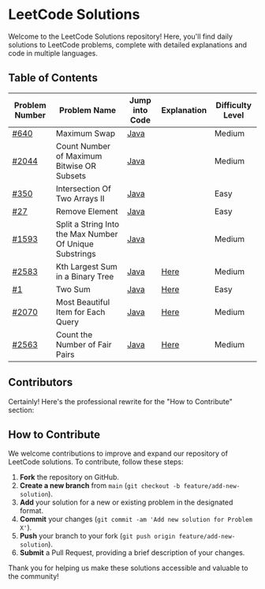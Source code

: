 # LeetCode Solutions

Welcome to the LeetCode Solutions repository! Here, you'll find daily solutions to LeetCode problems, complete with detailed explanations and code in multiple languages.

## Table of Contents
| Problem Number                                                                                 | Problem Name                                            | Jump into Code                                                   | Explanation                                                     | Difficulty Level |
|------------------------------------------------------------------------------------------------|---------------------------------------------------------|------------------------------------------------------------------|-----------------------------------------------------------------|------------------|
| [#640](https://leetcode.com/problems/maximum-swap?envType=daily-question&envId=2024-10-18)     | Maximum Swap                                            | [Java](Algorithms/daily/problem670/code/Solution.java)           |                                                                 | Medium           |
| [#2044](https://leetcode.com/problems/count-number-of-maximum-bitwise-or-subsets/description/) | Count Number of Maximum Bitwise OR Subsets              | [Java](Algorithms/daily/problem2044/src/Solution.java)           |                                                                 | Medium           |
| [#350](https://leetcode.com/problems/intersection-of-two-arrays-ii)                            | Intersection Of Two Arrays II                           | [Java](Algorithms/daily/problem350/src/Solution.java)            |                                                                 | Easy             |
| [#27](https://leetcode.com/problems/remove-element)                                            | Remove Element                                          | [Java](Algorithms/daily/problem27/src/Solution.java)             |                                                                 | Easy             |
| [#1593](https://leetcode.com/problems/split-a-string-into-the-max-number-of-unique-substrings) | Split a String Into the Max Number Of Unique Substrings | [Java](Algorithms/daily/problem1593/src/Solution.java)           |                                                                 | Medium           |
| [#2583](https://leetcode.com/problems/kth-largest-sum-in-a-binary-tree)                        | Kth Largest Sum in a Binary Tree                        | [Java](Algorithms/daily/problem2583/src/Solution.java)           | [Here](Algorithms/daily/problem2583/explanation/explanation.md) | Medium           |
| [#1](https://leetcode.com/problems/two-sum)                                                    | Two Sum                                                 | [Java](Algorithms/daily/problem1/src/solution/Solution2.java)    | [Here](Algorithms/daily/problem1/explanation/README.md)    | Easy             |
| [#2070](https://leetcode.com/problems/most-beautiful-item-for-each-query)                      | Most Beautiful Item for Each Query                      | [Java](Algorithms/daily/problem2070/src/solution/Solution2.java) | [Here]()    | Medium             |
| [#2563](https://leetcode.com/problems/count-the-number-of-fair-pairs)                      | Count the Number of Fair Pairs                          | [Java](Algorithms/daily/problem2563/src/solution/Solution2.java) | [Here]()    | Medium             |

## Contributors

<!-- - Hieu Truong [@hieutruong249](https://github.com/hieutruong249) -->

Certainly! Here's the professional rewrite for the "How to Contribute" section:

## How to Contribute

We welcome contributions to improve and expand our repository of LeetCode solutions. To contribute, follow these steps:

1. **Fork** the repository on GitHub.
2. **Create a new branch** from `main` (`git checkout -b feature/add-new-solution`).
3. **Add** your solution for a new or existing problem in the designated format.
4. **Commit** your changes (`git commit -am 'Add new solution for Problem X'`).
5. **Push** your branch to your fork (`git push origin feature/add-new-solution`).
6. **Submit** a Pull Request, providing a brief description of your changes.

Thank you for helping us make these solutions accessible and valuable to the community!